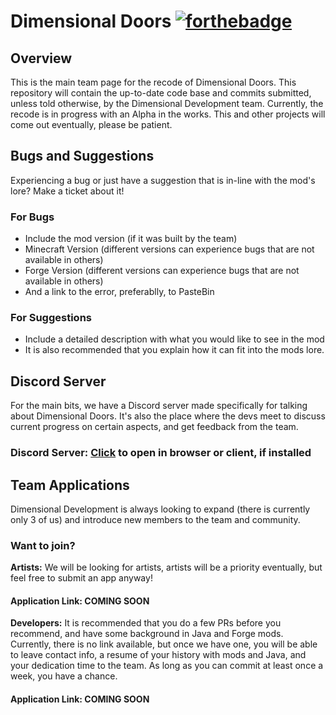 # Dimensional Doors [![forthebadge](http://forthebadge.com/images/badges/designed-in-etch-a-sketch.svg)]()
## Overview
This is the main team page for the recode of Dimensional Doors. This repository will contain the up-to-date code base and commits submitted, unless told otherwise, by the Dimensional Development team. Currently, the recode is in progress with an Alpha in the works. This and other projects will come out eventually, please be patient.

## Bugs and Suggestions
Experiencing a bug or just have a suggestion that is in-line with the mod's lore? Make a ticket about it!
### For Bugs
 - Include the mod version (if it was built by the team)
 - Minecraft Version (different versions can experience bugs that are not available in others)
 - Forge Version (different versions can experience bugs that are not available in others)
 - And a link to the error, preferablly, to PasteBin
### For Suggestions
 - Include a detailed description with what you would like to see in the mod
 - It is also recommended that you explain how it can fit into the mods lore.
 
## Discord Server
For the main bits, we have a Discord server made specifically for talking about Dimensional Doors. It's also the place where the devs meet to discuss current progress on certain aspects, and get feedback from the team.
### Discord Server: [Click](https://discord.gg/zBbK9dZ) to open in browser or client, if installed

## Team Applications
Dimensional Development is always looking to expand (there is currently only 3 of us) and introduce new members to the team and community.

### Want to join?
**Artists:**
We will be looking for artists, artists will be a priority eventually, but feel free to submit an app anyway!
#### Application Link: **COMING SOON**

**Developers:**
It is recommended that you do a few PRs before you recommend, and have some background in Java and Forge mods.
Currently, there is no link available, but once we have one, you will be able to leave contact info, a resume of your history with mods and Java, and your dedication time to the team. As long as you can commit at least once a week, you have a chance.
#### Application Link: **COMING SOON**
